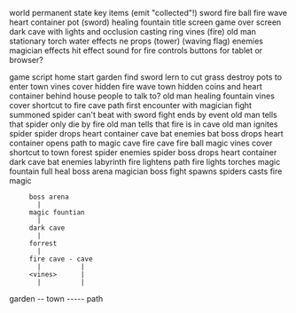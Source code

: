 world
    permanent state
        key items (emit "collected"!)
            sword
            fire ball
            fire wave
            heart container
    pot (sword)
    healing fountain
    title screen
    game over screen
    dark cave with lights and occlusion
    casting ring
    vines (fire)
    old man
    stationary torch
    water effects
    ne props
    (tower)
    (waving flag)
enemies
    magician
effects
    hit effect sound for fire
controls
    buttons for tablet or browser?

game script
    home
        start
    garden
        find sword
        lern to cut grass
        destroy pots to enter town
        vines cover hidden fire wave
    town
        hidden coins and heart container behind house
        people to talk to?
            old man
        healing fountain
        vines cover shortcut to fire cave
    path
        first encounter with magician
        fight summoned spider
        can't beat with sword
        fight ends by event
            old man tells that spider only die by fire
            old man tells that fire is in cave
            old man ignites spider
            spider drops heart container
    cave
        bat enemies
        bat boss
            drops heart container
            opens path to magic cave
    fire cave
        fire ball magic
        vines cover shortcut to town
    forest
        spider enemies
        spider boss
            drops heart container
    dark cave
        bat enemies
        labyrinth
        fire lightens path
        fire lights torches
    magic fountain
        full heal
    boss arena
        magician boss fight
        spawns spiders
        casts fire magic

         boss arena
           |
         magic fountian
           |
         dark cave
           |
         forrest
           |
         fire cave - cave
           |          |
         <vines>      |
           |          |
garden -- town ----- path
